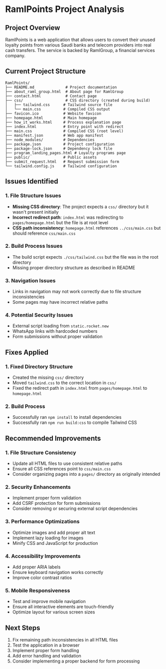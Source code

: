 # RamlPoints Project Analysis

## Project Overview
RamlPoints is a web application that allows users to convert their unused loyalty points from various Saudi banks and telecom providers into real cash transfers. The service is backed by RamlGroup, a financial services company.

## Current Project Structure
```
RamlPoints/
├── README.md              # Project documentation
├── about_raml_group.html  # About page for RamlGroup
├── contact.html           # Contact page
├── css/                   # CSS directory (created during build)
│   ├── tailwind.css      # Tailwind source file
│   └── main.css          # Compiled CSS output
├── favicon.ico           # Website favicon
├── homepage.html         # Main homepage
├── how_it_works.html     # Process explanation page
├── index.html            # Entry point with redirect
├── main.css              # Compiled CSS (root level)
├── manifest.json         # Web app manifest
├── node_modules/         # Dependencies
├── package.json          # Project configuration
├── package-lock.json     # Dependency lock file
├── program_landing_pages.html # Loyalty programs page
├── public/               # Public assets
├── submit_request.html   # Request submission form
└── tailwind.config.js    # Tailwind configuration
```

## Issues Identified

### 1. File Structure Issues
- **Missing CSS directory**: The project expects a `css/` directory but it wasn't present initially
- **Incorrect redirect path**: `index.html` was redirecting to `pages/homepage.html` but the file is at root level
- **CSS path inconsistency**: `homepage.html` references `../css/main.css` but should reference `css/main.css`

### 2. Build Process Issues
- The build script expects `./css/tailwind.css` but the file was in the root directory
- Missing proper directory structure as described in README

### 3. Navigation Issues
- Links in navigation may not work correctly due to file structure inconsistencies
- Some pages may have incorrect relative paths

### 4. Potential Security Issues
- External script loading from `static.rocket.new`
- WhatsApp links with hardcoded numbers
- Form submissions without proper validation

## Fixes Applied

### 1. Fixed Directory Structure
- Created the missing `css/` directory
- Moved `tailwind.css` to the correct location in `css/`
- Fixed the redirect path in `index.html` from `pages/homepage.html` to `homepage.html`

### 2. Build Process
- Successfully ran `npm install` to install dependencies
- Successfully ran `npm run build:css` to compile Tailwind CSS

## Recommended Improvements

### 1. File Structure Consistency
- Update all HTML files to use consistent relative paths
- Ensure all CSS references point to `css/main.css`
- Consider organizing pages into a `pages/` directory as originally intended

### 2. Security Enhancements
- Implement proper form validation
- Add CSRF protection for form submissions
- Consider removing or securing external script dependencies

### 3. Performance Optimizations
- Optimize images and add proper alt text
- Implement lazy loading for images
- Minify CSS and JavaScript for production

### 4. Accessibility Improvements
- Add proper ARIA labels
- Ensure keyboard navigation works correctly
- Improve color contrast ratios

### 5. Mobile Responsiveness
- Test and improve mobile navigation
- Ensure all interactive elements are touch-friendly
- Optimize layout for various screen sizes

## Next Steps
1. Fix remaining path inconsistencies in all HTML files
2. Test the application in a browser
3. Implement proper form handling
4. Add error handling and validation
5. Consider implementing a proper backend for form processing

